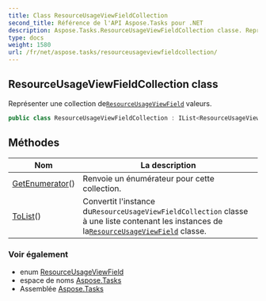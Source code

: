 ```yaml
---
title: Class ResourceUsageViewFieldCollection
second_title: Référence de l'API Aspose.Tasks pour .NET
description: Aspose.Tasks.ResourceUsageViewFieldCollection classe. Représenter une collection deResourceUsageViewField valeurs.
type: docs
weight: 1580
url: /fr/net/aspose.tasks/resourceusageviewfieldcollection/
---
```

## ResourceUsageViewFieldCollection class

Représenter une collection de[`ResourceUsageViewField`](../resourceusageviewfield/) valeurs.

```csharp
public class ResourceUsageViewFieldCollection : IList<ResourceUsageViewField>
```

## Méthodes

| Nom | La description |
| --- | --- |
| [GetEnumerator](../../aspose.tasks/resourceusageviewfieldcollection/getenumerator/)() | Renvoie un énumérateur pour cette collection. |
| [ToList](../../aspose.tasks/resourceusageviewfieldcollection/tolist/)() | Convertit l'instance du`ResourceUsageViewFieldCollection` classe à une liste contenant les instances de la[`ResourceUsageViewField`](../resourceusageviewfield/) classe. |

### Voir également

* enum [ResourceUsageViewField](../resourceusageviewfield/)
* espace de noms [Aspose.Tasks](../../aspose.tasks/)
* Assemblée [Aspose.Tasks](../../)


